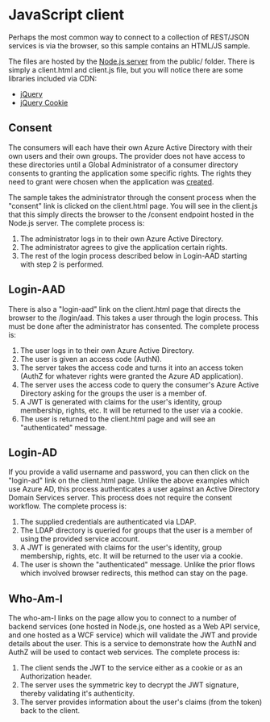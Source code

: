 # JavaScript client
Perhaps the most common way to connect to a collection of REST/JSON services is via the browser, so this sample contains an HTML/JS sample.

The files are hosted by the [Node.js server](nodejs.md) from the public/ folder. There is simply a client.html and client.js file, but you will notice there are some libraries included via CDN:

* [jQuery](https://jquery.com/)
* [jQuery Cookie](https://github.com/carhartl/jquery-cookie)

## Consent
The consumers will each have their own Azure Active Directory with their own users and their own groups. The provider does not have access to these directories until a Global Administrator of a consumer directory consents to granting the application some specific rights. The rights they need to grant were chosen when the application was [created](ad-application.md).

The sample takes the administrator through the consent process when the "consent" link is clicked on the client.html page. You will see in the client.js that this simply directs the browser to the /consent endpoint hosted in the Node.js server. The complete process is:

1. The administrator logs in to their own Azure Active Directory.
2. The administrator agrees to give the application certain rights.
3. The rest of the login process described below in Login-AAD starting with step 2 is performed.

## Login-AAD
There is also a "login-aad" link on the client.html page that directs the browser to the /login/aad. This takes a user through the login process. This must be done after the administrator has consented. The complete process is:

1. The user logs in to their own Azure Active Directory.
2. The user is given an access code (AuthN).
3. The server takes the access code and turns it into an access token (AuthZ for whatever rights were granted the Azure AD application).
4. The server uses the access code to query the consumer's Azure Active Directory asking for the groups the user is a member of.
5. A JWT is generated with claims for the user's identity, group membership, rights, etc. It will be returned to the user via a cookie.
6. The user is returned to the client.html page and will see an "authenticated" message.

## Login-AD
If you provide a valid username and password, you can then click on the "login-ad" link on the client.html page. Unlike the above examples which use Azure AD, this process authenticates a user against an Active Directory Domain Services server. This process does not require the consent workflow. The complete process is:

1. The supplied credentials are authenticated via LDAP.
2. The LDAP directory is queried for groups that the user is a member of using the provided service account.
3. A JWT is generated with claims for the user's identity, group membership, rights, etc. It will be returned to the user via a cookie.
4. The user is shown the "authenticated" message. Unlike the prior flows which involved browser redirects, this method can stay on the page.

## Who-Am-I
The who-am-I links on the page allow you to connect to a number of backend services (one hosted in Node.js, one hosted as a Web API service, and one hosted as a WCF service) which will validate the JWT and provide details about the user. This is a service to demonstrate how the AuthN and AuthZ will be used to contact web services. The complete process is:

1. The client sends the JWT to the service either as a cookie or as an Authorization header.
2. The server uses the symmetric key to decrypt the JWT signature, thereby validating it's authenticity.
3. The server provides information about the user's claims (from the token) back to the client.
